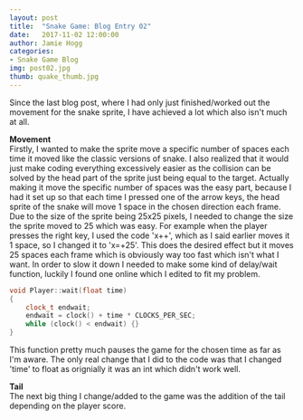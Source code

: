 ```yaml
---
layout: post
title:  "Snake Game: Blog Entry 02"
date:   2017-11-02 12:00:00
author: Jamie Hogg
categories: 
- Snake Game Blog
img: post02.jpg
thumb: quake_thumb.jpg
---
```

Since the last blog post, where I had only just finished/worked out the movement for the snake sprite, I have achieved a lot which also isn't much at all. 

<b>Movement</b><BR>
Firstly, I wanted to make the sprite move a specific number of spaces each time it moved like the classic versions of snake. I also realized that it would just make coding everything excessively easier as the collision can be solved by the head part of the sprite just being equal to the target. Actually making it move the specific number of spaces was the easy part, because I had it set up so that each time I pressed one of the arrow keys, the head sprite of the snake will move 1 space in the chosen direction each frame. Due to the size of the sprite being 25x25 pixels, I needed to change the size the sprite moved to 25 which was easy. 
For example when the player presses the right key, I used the code 'x++', which as I said earlier moves it 1 space, so I changed it to 'x=+25'. This does the desired effect but it moves 25 spaces each frame which is obviously way too fast which isn't what I want.
In order to slow it down I needed to make some kind of delay/wait function, luckily I found one online which I edited to fit my problem.

```C++
void Player::wait(float time)
{
	clock_t endwait;
	endwait = clock() + time * CLOCKS_PER_SEC;
	while (clock() < endwait) {}
}
 ```
This function pretty much pauses the game for the chosen time as far as I'm aware. The only real change that I did to the code was that I changed 'time' to float as orignially it was an int which didn't work well.

<b>Tail</b><BR>
The next big thing I change/added to the game was the addition of the tail depending on the player score.

